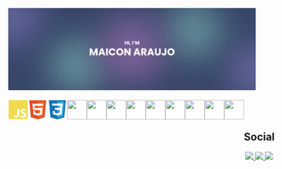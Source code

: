 <div align="center">
  <img src="./readme cover.png" />
<div/>

<br/>

<div align="center" style="width: 100%; display: flex; justify-content: space-between;">
  <!-- front -->
  <img align="center" height="40" width="40" src="https://raw.githubusercontent.com/devicons/devicon/master/icons/javascript/javascript-plain.svg">
  <img align="center" height="40" width="40" src="https://raw.githubusercontent.com/devicons/devicon/master/icons/html5/html5-original.svg">
  <img align="center" height="40" width="40" src="https://raw.githubusercontent.com/devicons/devicon/master/icons/css3/css3-original.svg">
  <img align="center" height="40" width="40" src="https://cdn.jsdelivr.net/gh/devicons/devicon/icons/react/react-original.svg" />
  <img align="center" height="40" width="40" src="https://cdn.jsdelivr.net/gh/devicons/devicon/icons/angularjs/angularjs-plain.svg" />
  
  <!-- back -->
  <img align="center" height="40" width="40" src="https://cdn.jsdelivr.net/gh/devicons/devicon/icons/java/java-original.svg" />
  <img align="center" height="40" width="40" src="https://cdn.jsdelivr.net/gh/devicons/devicon/icons/spring/spring-original.svg" />
  <img align="center" height="40" width="40" src="https://cdn.jsdelivr.net/gh/devicons/devicon/icons/nodejs/nodejs-original.svg" />
  <img align="center" height="40" width="40" src="https://cdn.jsdelivr.net/gh/devicons/devicon/icons/python/python-original.svg" />
  
  <!-- cloud -->
  <img align="center" height="40" width="40" src="https://img.icons8.com/color/344/azure-1.png" />
  <img align="center" height="40" width="40" src="https://img.icons8.com/color/344/amazon-web-services.png" />
  <img align="center" height="40" width="40" src="https://cloud.ibm.com/cache/8c7-1137334920/api/v6/img/favicon.png" />
<div/>

<br/>
<br/>

## Social
<div>
  <a href="mailto:maiconsouzapa@gmail.com">
    <img src="https://img.shields.io/badge/-Gmail-%23333?style=for-the-badge&logo=gmail" target="_blank">
  </a>
  
  <a href="https://www.linkedin.com/in/maiconspa/" target="_blank">
    <img src="https://img.shields.io/badge/-LinkedIn-%230077B5?style=for-the-badge&logo=linkedin" target="_blank">
  </a>
  
  <a href="https://app.datacamp.com/profile/maiconaraujo" target="_blank">
    <img src="https://img.shields.io/badge/-Datacamp-%230077B5?style=for-the-badge&logo=datacamp" target="_blank">
  </a>
  
  
<div/>
